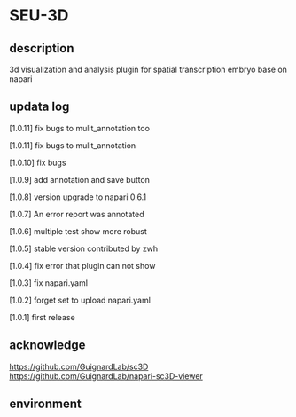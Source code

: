 # SEU-3D

## description

3d visualization and analysis plugin for spatial transcription embryo base on napari

## updata log

[1.0.11] fix bugs to mulit_annotation too

[1.0.11] fix bugs to mulit_annotation

[1.0.10] fix bugs

[1.0.9] add annotation and save button

[1.0.8] version upgrade to napari 0.6.1

[1.0.7] An error report was annotated

[1.0.6] multiple test show more robust

[1.0.5] stable version contributed by zwh

[1.0.4] fix error that plugin can not show

[1.0.3] fix napari.yaml

[1.0.2] forget set to upload napari.yaml

[1.0.1] first release 

## acknowledge

https://github.com/GuignardLab/sc3D
https://github.com/GuignardLab/napari-sc3D-viewer

## environment
